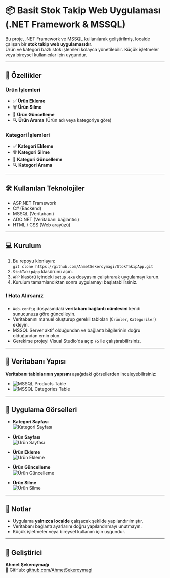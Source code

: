 # 📦 Basit Stok Takip Web Uygulaması (.NET Framework & MSSQL)

Bu proje, .NET Framework ve MSSQL kullanılarak geliştirilmiş, localde çalışan bir **stok takip web uygulamasıdır**.  
Ürün ve kategori bazlı stok işlemleri kolayca yönetilebilir. Küçük işletmeler veya bireysel kullanıcılar için uygundur.

---

## 🚀 Özellikler

### Ürün İşlemleri
- ✅ **Ürün Ekleme**
- 🗑️ **Ürün Silme**
- 🔄 **Ürün Güncelleme**
- 🔍 **Ürün Arama** (Ürün adı veya kategoriye göre)

### Kategori İşlemleri
- ✅ **Kategori Ekleme**
- 🗑️ **Kategori Silme**
- 🔄 **Kategori Güncelleme**
- 🔍 **Kategori Arama**

---

## 🛠️ Kullanılan Teknolojiler

- ASP.NET Framework
- C# (Backend)
- MSSQL (Veritabanı)
- ADO.NET (Veritabanı bağlantısı)
- HTML / CSS (Web arayüzü)

---

## 💻 Kurulum

1. Bu repoyu klonlayın:  
   `git clone https://github.com/AhmetSekeroymagi/StokTakipApp.git`
2. `StokTakipApp` klasörünü açın.
3. `APP` klasörü içindeki `setup.exe` dosyasını çalıştırarak uygulamayı kurun.
4. Kurulum tamamlandıktan sonra uygulamayı başlatabilirsiniz.

### ❗ Hata Alırsanız
- `Web.config` dosyasındaki **veritabanı bağlantı cümlesini** kendi sunucunuza göre güncelleyin.
- Veritabanını manuel oluşturup gerekli tabloları (`Ürünler`, `Kategoriler`) ekleyin.
- MSSQL Server aktif olduğundan ve bağlantı bilgilerinin doğru olduğundan emin olun.
- Gerekirse projeyi Visual Studio'da açıp `F5` ile çalıştırabilirsiniz.

---

## 🧱 Veritabanı Yapısı

**Veritabanı tablolarının yapısını** aşağıdaki görsellerden inceleyebilirsiniz:

- ![MSSQL Products Table](Products-1.png)  
- ![MSSQL Categories Table](Categories-1.png)

---

## 📸 Uygulama Görselleri

- **Kategori Sayfası**  
  ![Kategori Sayfası](KatagoriSayfası-1.png)

- **Ürün Sayfası**  
  ![Ürün Sayfası](UrunSayfası-1.png)

- **Ürün Ekleme**  
  ![Ürün Ekleme](UrunSayfasıEkleme-1.png)

- **Ürün Güncelleme**  
  ![Ürün Güncelleme](UrunSayfasıGuncelle-1.png)

- **Ürün Silme**  
  ![Ürün Silme](UrunSayfasıSil-1.png)

---

## 📌 Notlar

- Uygulama **yalnızca localde** çalışacak şekilde yapılandırılmıştır.
- Veritabanı bağlantı ayarlarını doğru yapılandırmayı unutmayın.
- Küçük işletmeler veya bireysel kullanım için uygundur.

---

## 👤 Geliştirici

**Ahmet Şekeroymağı**  
🔗 GitHub: [github.com/AhmetSekeroymagi](https://github.com/AhmetSekeroymagi)
